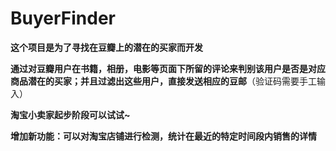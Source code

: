 BuyerFinder
===========

**这个项目是为了寻找在豆瓣上的潜在的买家而开发**

**通过对豆瓣用户在书籍，相册，电影等页面下所留的评论来判别该用户是否是对应商品潜在的买家；并且过滤出这些用户，直接发送相应的豆邮**（验证码需要手工输入）

**淘宝小卖家起步阶段可以试试~**

**增加新功能：可以对淘宝店铺进行检测，统计在最近的特定时间段内销售的详情**




